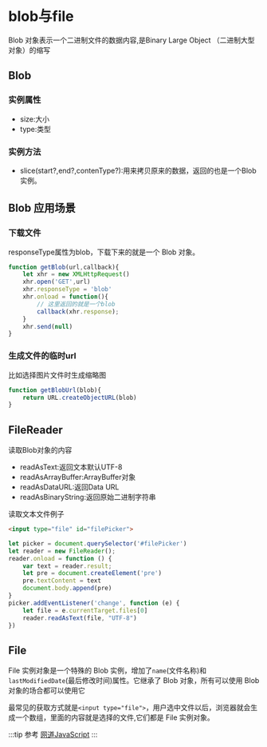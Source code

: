 # blob与file

Blob 对象表示一个二进制文件的数据内容,是Binary Large Object （二进制大型对象）的缩写
## Blob
### 实例属性
* size:大小
* type:类型
### 实例方法
* slice(start?,end?,contenType?):用来拷贝原来的数据，返回的也是一个Blob实例。

## Blob 应用场景
### 下载文件
responseType属性为blob，下载下来的就是一个 Blob 对象。
```js
function getBlob(url,callback){
    let xhr = new XMLHttpRequest()
    xhr.open('GET',url)
    xhr.responseType = 'blob'
    xhr.onload = function(){
        // 这里返回的就是一个blob
        callback(xhr.response);
    }
    xhr.send(null)
}
```
### 生成文件的临时url
比如选择图片文件时生成缩略图
```js
function getBlobUrl(blob){
    return URL.createObjectURL(blob)
}
```

## FileReader
读取Blob对象的内容
* readAsText:返回文本默认UTF-8
* readAsArrayBuffer:ArrayBuffer对象
* readAsDataURL:返回Data URL
* readAsBinaryString:返回原始二进制字符串

读取文本文件例子
```html
<input type="file" id="filePicker">
```
```js
let picker = document.querySelector('#filePicker')
let reader = new FileReader();
reader.onload = function () {
    var text = reader.result;
    let pre = document.createElement('pre')
    pre.textContent = text
    document.body.append(pre)
}
picker.addEventListener('change', function (e) {
    let file = e.currentTarget.files[0]
    reader.readAsText(file, "UTF-8")
})
```
## File 
File 实例对象是一个特殊的 Blob 实例，增加了``name``(文件名称)和``lastModifiedDate``(最后修改时间)属性。它继承了 Blob 对象，所有可以使用 Blob 对象的场合都可以使用它

最常见的获取方式就是``<input type="file">``，用户选中文件以后，浏览器就会生成一个数组，里面的内容就是选择的文件,它们都是 File 实例对象。

:::tip 参考
[网道JavaScript](http://wangdoc.com/javascript/bom/file.html#file-%E5%AF%B9%E8%B1%A1)
:::

<tongji/>